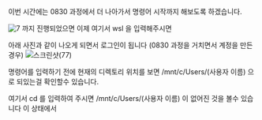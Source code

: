이번 시간에는 0830 과정에서 더 나아가서 명령어 시작까지 해보도록 하겠습니다.

![7](https://github.com/user-attachments/assets/38f4cb2e-0424-4dae-a96c-4d4f1cbdb83f)
까지 진행되었으면 이제 여기서 wsl 을 입력해주시면 

아래 사진과 같이 나오게 되면서 로그인이 됩니다 (0830 과정을 거치면서 계정을 만든경우)
![스크린샷(77)](https://github.com/user-attachments/assets/32eb6b71-f5e7-4157-8816-a7c1f1e12544)

명령어를 입력하기 전에 현재의 디렉토리 위치를 보면
/mnt/c/Users/(사용자 이름) 으로 되있는걸 확인할수 있습니다.

여기서 cd 를 입력하여 주시면 
/mnt/c/Users/(사용자 이름) 이 없어진 것을 볼수 있습니다
이 상태에서 
